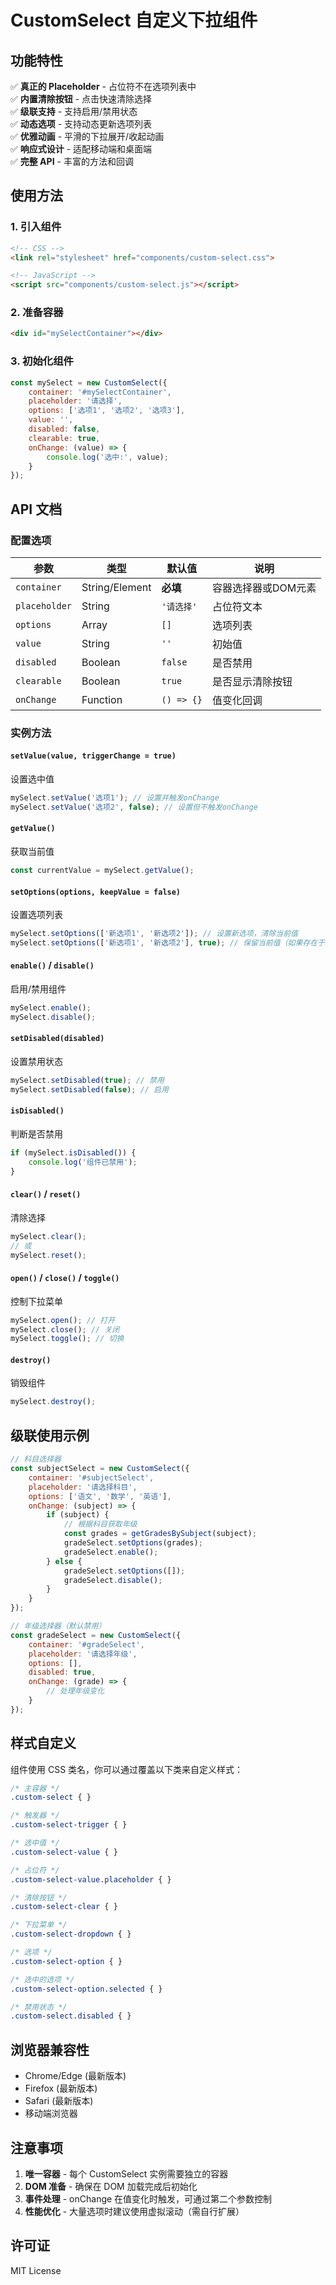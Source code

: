 # CustomSelect 自定义下拉组件

## 功能特性

✅ **真正的 Placeholder** - 占位符不在选项列表中  
✅ **内置清除按钮** - 点击快速清除选择  
✅ **级联支持** - 支持启用/禁用状态  
✅ **动态选项** - 支持动态更新选项列表  
✅ **优雅动画** - 平滑的下拉展开/收起动画  
✅ **响应式设计** - 适配移动端和桌面端  
✅ **完整 API** - 丰富的方法和回调

## 使用方法

### 1. 引入组件

```html
<!-- CSS -->
<link rel="stylesheet" href="components/custom-select.css">

<!-- JavaScript -->
<script src="components/custom-select.js"></script>
```

### 2. 准备容器

```html
<div id="mySelectContainer"></div>
```

### 3. 初始化组件

```javascript
const mySelect = new CustomSelect({
    container: '#mySelectContainer',
    placeholder: '请选择',
    options: ['选项1', '选项2', '选项3'],
    value: '',
    disabled: false,
    clearable: true,
    onChange: (value) => {
        console.log('选中:', value);
    }
});
```

## API 文档

### 配置选项

| 参数 | 类型 | 默认值 | 说明 |
|------|------|--------|------|
| `container` | String/Element | **必填** | 容器选择器或DOM元素 |
| `placeholder` | String | `'请选择'` | 占位符文本 |
| `options` | Array | `[]` | 选项列表 |
| `value` | String | `''` | 初始值 |
| `disabled` | Boolean | `false` | 是否禁用 |
| `clearable` | Boolean | `true` | 是否显示清除按钮 |
| `onChange` | Function | `() => {}` | 值变化回调 |

### 实例方法

#### `setValue(value, triggerChange = true)`
设置选中值

```javascript
mySelect.setValue('选项1'); // 设置并触发onChange
mySelect.setValue('选项2', false); // 设置但不触发onChange
```

#### `getValue()`
获取当前值

```javascript
const currentValue = mySelect.getValue();
```

#### `setOptions(options, keepValue = false)`
设置选项列表

```javascript
mySelect.setOptions(['新选项1', '新选项2']); // 设置新选项，清除当前值
mySelect.setOptions(['新选项1', '新选项2'], true); // 保留当前值（如果存在于新选项中）
```

#### `enable()` / `disable()`
启用/禁用组件

```javascript
mySelect.enable();
mySelect.disable();
```

#### `setDisabled(disabled)`
设置禁用状态

```javascript
mySelect.setDisabled(true); // 禁用
mySelect.setDisabled(false); // 启用
```

#### `isDisabled()`
判断是否禁用

```javascript
if (mySelect.isDisabled()) {
    console.log('组件已禁用');
}
```

#### `clear()` / `reset()`
清除选择

```javascript
mySelect.clear();
// 或
mySelect.reset();
```

#### `open()` / `close()` / `toggle()`
控制下拉菜单

```javascript
mySelect.open(); // 打开
mySelect.close(); // 关闭
mySelect.toggle(); // 切换
```

#### `destroy()`
销毁组件

```javascript
mySelect.destroy();
```

## 级联使用示例

```javascript
// 科目选择器
const subjectSelect = new CustomSelect({
    container: '#subjectSelect',
    placeholder: '请选择科目',
    options: ['语文', '数学', '英语'],
    onChange: (subject) => {
        if (subject) {
            // 根据科目获取年级
            const grades = getGradesBySubject(subject);
            gradeSelect.setOptions(grades);
            gradeSelect.enable();
        } else {
            gradeSelect.setOptions([]);
            gradeSelect.disable();
        }
    }
});

// 年级选择器（默认禁用）
const gradeSelect = new CustomSelect({
    container: '#gradeSelect',
    placeholder: '请选择年级',
    options: [],
    disabled: true,
    onChange: (grade) => {
        // 处理年级变化
    }
});
```

## 样式自定义

组件使用 CSS 类名，你可以通过覆盖以下类来自定义样式：

```css
/* 主容器 */
.custom-select { }

/* 触发器 */
.custom-select-trigger { }

/* 选中值 */
.custom-select-value { }

/* 占位符 */
.custom-select-value.placeholder { }

/* 清除按钮 */
.custom-select-clear { }

/* 下拉菜单 */
.custom-select-dropdown { }

/* 选项 */
.custom-select-option { }

/* 选中的选项 */
.custom-select-option.selected { }

/* 禁用状态 */
.custom-select.disabled { }
```

## 浏览器兼容性

- Chrome/Edge (最新版本)
- Firefox (最新版本)
- Safari (最新版本)
- 移动端浏览器

## 注意事项

1. **唯一容器** - 每个 CustomSelect 实例需要独立的容器
2. **DOM 准备** - 确保在 DOM 加载完成后初始化
3. **事件处理** - onChange 在值变化时触发，可通过第二个参数控制
4. **性能优化** - 大量选项时建议使用虚拟滚动（需自行扩展）

## 许可证

MIT License

